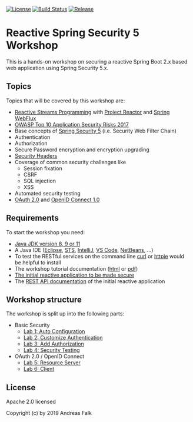 [![License](https://img.shields.io/badge/License-Apache%20License%202.0-brightgreen.svg)][1]
[![Build Status](https://travis-ci.org/andifalk/reactive-spring-security-5-workshop.svg?branch=master)](https://travis-ci.org/andifalk/reactive-spring-security-5-workshop)
[![Release](https://img.shields.io/github/release/andifalk/reactive-spring-security-5-workshop.svg?style=flat)](https://github.com/andifalk/reactive-spring-security-5-workshop/releases)

# Reactive Spring Security 5 Workshop

This is a hands-on workshop on securing a reactive Spring Boot 2.x based web application using Spring Security 5.x.

## Topics

Topics that will be covered by this workshop are:

* [Reactive Streams Programming](http://www.reactive-streams.org/) with [Project Reactor](https://projectreactor.io) and [Spring WebFlux](https://docs.spring.io/spring/docs/current/spring-framework-reference/web-reactive.html)
* [OWASP Top 10 Application Security Risks 2017](https://www.owasp.org/index.php/Top_10-2017_Top_10)
* Base concepts of [Spring Security 5](https://spring.io/projects/spring-security) (i.e. Security Web Filter Chain)
* Authentication
* Authorization
* Secure Password encryption and encryption upgrading
* [Security Headers](https://securityheaders.com)
* Coverage of common security challenges like
  * Session fixation
  * CSRF
  * SQL injection
  * XSS
* Automated security testing
* [OAuth 2.0](https://tools.ietf.org/html/rfc6749) and [OpenID Connect 1.0](https://openid.net/specs/openid-connect-core-1_0.html)

## Requirements

To start the workshop you need:

* [Java JDK version 8, 9 or 11](https://openjdk.java.net/install/)
* A Java IDE ([Eclipse](https://www.eclipse.org/), [STS](https://spring.io/tools), [IntelliJ](https://www.jetbrains.com/idea/), [VS Code](https://code.visualstudio.com/), [NetBeans](https://netbeans.org/), ...)
* To test the RESTful services on the command line [curl](https://curl.haxx.se/download.html) or [httpie](https://httpie.org/) would be helpful to install
* The workshop tutorial documentation ([html](https://andifalk.github.io/reactive-spring-security-5-workshop/workshop-tutorial.html) or [pdf](https://github.com/andifalk/reactive-spring-security-5-workshop/raw/master/docs/workshop-tutorial.pdf))
* [The initial reactive application to be made secure](https://github.com/andifalk/reactive-spring-security-5-workshop/tree/master/00-library-server)
* The [REST API documentation](https://andifalk.github.io/reactive-spring-security-5-workshop/api-doc.html) of the initial reactive application

## Workshop structure

The workshop is split up into the following parts:

* Basic Security
  * [Lab 1: Auto Configuration](https://andifalk.github.io/reactive-spring-security-5-workshop/workshop-tutorial.html#_step_1_auto_configuration)
  * [Lab 2: Customize Authentication](https://andifalk.github.io/reactive-spring-security-5-workshop/workshop-tutorial.html#_step_2_customize_authentication)
  * [Lab 3: Add Authorization](https://andifalk.github.io/reactive-spring-security-5-workshop/workshop-tutorial.html#_step_3_add_authorization)
  * [Lab 4: Security Testing](https://andifalk.github.io/reactive-spring-security-5-workshop/workshop-tutorial.html#_step_4_security_testing)
* OAuth 2.0 / OpenID Connect
  * [Lab 5: Resource Server](https://andifalk.github.io/reactive-spring-security-5-workshop/workshop-tutorial.html#_step_5_oauth2_openid_connect)
  * [Lab 6: Client](https://andifalk.github.io/reactive-spring-security-5-workshop/workshop-tutorial.html#_step_5_oauth2_openid_connect)

## License

Apache 2.0 licensed

Copyright (c) by 2019 Andreas Falk

[1]:http://www.apache.org/licenses/LICENSE-2.0.txt